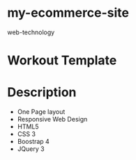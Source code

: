 # my-ecommerce-site
web-technology

# Workout Template
# Description
- One Page layout
- Responsive Web Design
- HTML5
- CSS 3
- Boostrap 4
- JQuery 3